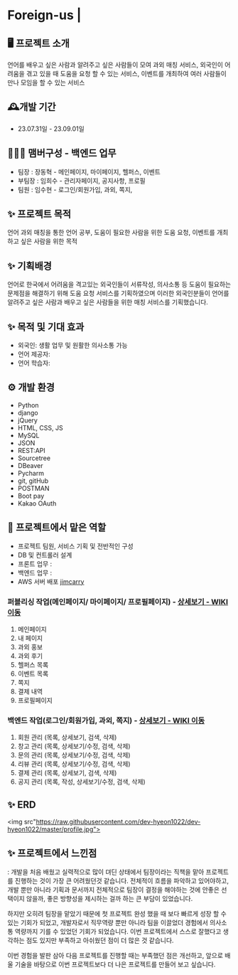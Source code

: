 # Foreign-us |

## 🖥️ 프로젝트 소개
 언어를 배우고 싶은 사람과 알려주고 싶은 사람들이 모여 과외 매칭 서비스, 외국인이 어려움을 겪고 있을 때 도움을 요청 할 수 있는 서비스,
이벤트를 개최하여 여러 사람들이 만나 모임을 할 수 있는 서비스

## 🕰️개발 기간
* 23.07.31일 - 23.09.01일

## 🧑‍🤝‍🧑 맴버구성 - 백엔드 업무
 - 팀장  : 장동혁 - 메인페이지, 마이페이지, 헬퍼스, 이벤트
 - 부팀장 : 임희수 - 관리자페이지, 공지사항, 프로필
 - 팀원 : 임수현 - 로그인/회원가입, 과외, 쪽지, 
 
 ## ✨ 프로젝트 목적 
  언어 과외 매칭을 통한 언어 공부, 도움이 필요한 사람을 위한 도움 요청, 이벤트를 개최하고 싶은 사람을 위한 목적
 
 ## ✨ 기획배경
  언어로 한국에서 어려움을 격고있는 외국인들이 서류작성, 의사소통 등 도움이 필요하는 문제점을 해결하기 위해 도움 요청 서비스를 기획하였으며 이러한 외국인분들이 언어를 알려주고 싶은 사람과 배우고 싶은 사람들을 위한 매칭 서비스를 기획했습니다.  

 ## ✨ 목적 및 기대 효과
- 외국인: 생활 업무 및 원활한 의사소통 가능
- 언어 제공자: 
- 언어 학습자:  

## ⚙️ 개발 환경
- Python
- django
- jQuery
- HTML, CSS, JS
- MySQL
- JSON
- REST:API
- Sourcetree
- DBeaver
- Pycharm
- git, gitHub
- POSTMAN
- Boot pay
- Kakao OAuth

 ## 📌 프로젝트에서 맡은 역할 
- 프로젝트 팀원, 서비스 기획 및 전반적인 구성
- DB 및 컨트롤러 설계 
- 프론트 업무 : 
- 백엔드 업무 : 
- AWS 서버 배포 <a href="http://www.jimcarry.site/">jimcarry</a>

### 퍼블리싱 작업(메인페이지/ 마이페이지/ 프로필페이지) - <a href="https://github.com/code-hyun/JimCarry/wiki/맡은-기능-소개--(퍼블리싱)" > 상세보기 - WIKI 이동</a>
 1. 메인페이지 <br>
 3. 내 페이지 <br>
 4. 과외 홍보 <br>
 5. 과외 후기 <br>
 6. 헬퍼스 목록 <br>
 7. 이벤트 목록 <br>
 8. 쪽지 <br>
 9. 결제 내역 <br>
 10. 프로필페이지 <br>

### 백엔드 작업(로그인/회원가입, 과외, 쪽지) - <a href="https://github.com/code-hyun/JimCarry/wiki/맡은-기능-소개-(백엔드)" >상세보기 - WIKI 이동</a>
 1. 회원 관리 (목록, 상세보기, 검색, 삭제) <br>
 2. 창고 관리 (목록, 상세보기/수정, 검색, 삭제)<br>
 3. 문의 관리 (목록, 상세보기/수정, 검색, 삭제)<br>
 4. 리뷰 관리 (목록, 상세보기/수정, 검색, 삭제)<br>
 5. 결제 관리 (목록, 상세보기, 검색, 삭제)<br>
 6. 공지 관리 (목록, 작성, 상세보기/수정, 검색, 삭제)<br>

## ✨ ERD
<img src"https://raw.githubusercontent.com/dev-hyeon1022/dev-hyeon1022/master/profile.jpg"></img>

## ✨ 프로젝트에서 느낀점
 : 개발을 처음 배웠고 실력적으로 많이 뎌딘 상태에서 팀장이라는 직책을 맡아 프로젝트를 진행하는 것이 가장 큰 어려웠던것 같습니다. 전체적이 흐름을 파악하고 있어야하고, 개발 뿐만 아니라 기획과 문서까지 전체적으로 팀장이 결정을 해야하는 것에 안좋은 선택이지 않을까, 좋은 방향성을 제시하는 걸까 하는 큰 부담이 있었습니다.
 
 하지만 오히려 팀장을 맡았기 때문에 첫 프로젝트 완성 했을 때 보다 빠르게 성장 할 수 있는 기회가 되었고, 개발자로서 직무역량 뿐만 아니라 팀을 이끌었더 경험에서 의사소통 역량까지 기를 수 있었던 기회가 되었습니다. 이번 프로젝트에서 스스로 잘했다고 생각하는 점도 있지만 부족하고 아쉬웠던 점이 더 많은 것 같습니다. 
 
이번 경험을 발판 삼아 다음 프로젝트를 진행할 때는 부족했던 점은 개선하고, 앞으로 배울 기술을 바탕으로 이번 프로젝트보다 더 나은 프로젝트를 만들어 보고 싶습니다.





